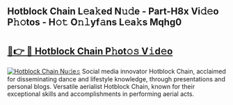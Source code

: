 ## Hotblock Chain L𝚎a𝚔ed N𝚞𝚍e - Part-H8x Vi𝚍𝚎o P𝚑𝚘tos - H𝚘𝚝 O𝚗𝚕yf𝚊ns L𝚎a𝚔s Mqhg0

# <h2><a href="http://kfcax6.oniu.top/?m=Hotblock+Chain">🔗👉 🔴 Hotblock Chain P𝚑ot𝚘𝚜 V𝚒d𝚎o</a></h2>

[![Hotblock Chain Nu𝚍e𝚜](https://i.imgur.com/0qMVB7G.gif)](http://kfcax6.oniu.top/?m=Hotblock+Chain)
Social media innovator Hotblock Chain, acclaimed for disseminating dance and lifestyle knowledge, through presentations and personal blogs. Versatile aerialist Hotblock Chain, known for their exceptional skills and accomplishments in performing aerial acts.  
